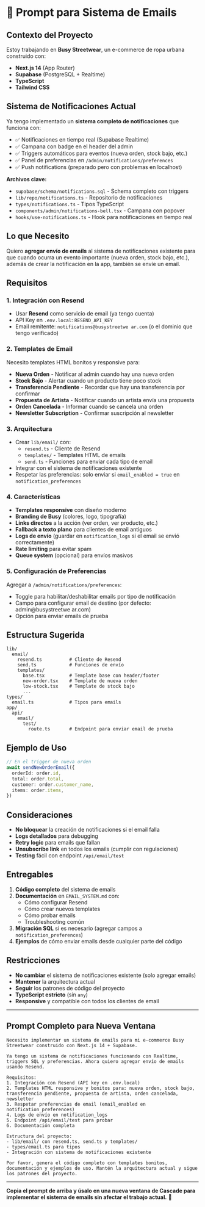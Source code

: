 # 📧 Prompt para Sistema de Emails

## Contexto del Proyecto

Estoy trabajando en **Busy Streetwear**, un e-commerce de ropa urbana construido con:
- **Next.js 14** (App Router)
- **Supabase** (PostgreSQL + Realtime)
- **TypeScript**
- **Tailwind CSS**

## Sistema de Notificaciones Actual

Ya tengo implementado un **sistema completo de notificaciones** que funciona con:
- ✅ Notificaciones en tiempo real (Supabase Realtime)
- ✅ Campana con badge en el header del admin
- ✅ Triggers automáticos para eventos (nueva orden, stock bajo, etc.)
- ✅ Panel de preferencias en `/admin/notifications/preferences`
- ✅ Push notifications (preparado pero con problemas en localhost)

**Archivos clave:**
- `supabase/schema/notifications.sql` - Schema completo con triggers
- `lib/repo/notifications.ts` - Repositorio de notificaciones
- `types/notifications.ts` - Tipos TypeScript
- `components/admin/notifications-bell.tsx` - Campana con popover
- `hooks/use-notifications.ts` - Hook para notificaciones en tiempo real

## Lo que Necesito

Quiero **agregar envío de emails** al sistema de notificaciones existente para que cuando ocurra un evento importante (nueva orden, stock bajo, etc.), además de crear la notificación en la app, también se envíe un email.

## Requisitos

### 1. Integración con Resend
- Usar **Resend** como servicio de email (ya tengo cuenta)
- API Key en `.env.local`: `RESEND_API_KEY`
- Email remitente: `notifications@busystreetwe ar.com` (o el dominio que tengo verificado)

### 2. Templates de Email
Necesito templates HTML bonitos y responsive para:
- **Nueva Orden** - Notificar al admin cuando hay una nueva orden
- **Stock Bajo** - Alertar cuando un producto tiene poco stock
- **Transferencia Pendiente** - Recordar que hay una transferencia por confirmar
- **Propuesta de Artista** - Notificar cuando un artista envía una propuesta
- **Orden Cancelada** - Informar cuando se cancela una orden
- **Newsletter Subscription** - Confirmar suscripción al newsletter

### 3. Arquitectura
- Crear `lib/email/` con:
  - `resend.ts` - Cliente de Resend
  - `templates/` - Templates HTML de emails
  - `send.ts` - Funciones para enviar cada tipo de email
- Integrar con el sistema de notificaciones existente
- Respetar las preferencias: solo enviar si `email_enabled = true` en `notification_preferences`

### 4. Características
- **Templates responsive** con diseño moderno
- **Branding de Busy** (colores, logo, tipografía)
- **Links directos** a la acción (ver orden, ver producto, etc.)
- **Fallback a texto plano** para clientes de email antiguos
- **Logs de envío** (guardar en `notification_logs` si el email se envió correctamente)
- **Rate limiting** para evitar spam
- **Queue system** (opcional) para envíos masivos

### 5. Configuración de Preferencias
Agregar a `/admin/notifications/preferences`:
- Toggle para habilitar/deshabilitar emails por tipo de notificación
- Campo para configurar email de destino (por defecto: admin@busystreetwe ar.com)
- Opción para enviar emails de prueba

## Estructura Sugerida

```
lib/
  email/
    resend.ts          # Cliente de Resend
    send.ts            # Funciones de envío
    templates/
      base.tsx         # Template base con header/footer
      new-order.tsx    # Template de nueva orden
      low-stock.tsx    # Template de stock bajo
      ...
types/
  email.ts             # Tipos para emails
app/
  api/
    email/
      test/
        route.ts       # Endpoint para enviar email de prueba
```

## Ejemplo de Uso

```typescript
// En el trigger de nueva orden
await sendNewOrderEmail({
  orderId: order.id,
  total: order.total,
  customer: order.customer_name,
  items: order.items,
})
```

## Consideraciones

- **No bloquear** la creación de notificaciones si el email falla
- **Logs detallados** para debugging
- **Retry logic** para emails que fallan
- **Unsubscribe link** en todos los emails (cumplir con regulaciones)
- **Testing** fácil con endpoint `/api/email/test`

## Entregables

1. **Código completo** del sistema de emails
2. **Documentación** en `EMAIL_SYSTEM.md` con:
   - Cómo configurar Resend
   - Cómo crear nuevos templates
   - Cómo probar emails
   - Troubleshooting común
3. **Migración SQL** si es necesario (agregar campos a `notification_preferences`)
4. **Ejemplos** de cómo enviar emails desde cualquier parte del código

## Restricciones

- **No cambiar** el sistema de notificaciones existente (solo agregar emails)
- **Mantener** la arquitectura actual
- **Seguir** los patrones de código del proyecto
- **TypeScript estricto** (sin `any`)
- **Responsive** y compatible con todos los clientes de email

---

## Prompt Completo para Nueva Ventana

```
Necesito implementar un sistema de emails para mi e-commerce Busy Streetwear construido con Next.js 14 + Supabase.

Ya tengo un sistema de notificaciones funcionando con Realtime, triggers SQL y preferencias. Ahora quiero agregar envío de emails usando Resend.

Requisitos:
1. Integración con Resend (API key en .env.local)
2. Templates HTML responsive y bonitos para: nueva orden, stock bajo, transferencia pendiente, propuesta de artista, orden cancelada, newsletter
3. Respetar preferencias de email (email_enabled en notification_preferences)
4. Logs de envío en notification_logs
5. Endpoint /api/email/test para probar
6. Documentación completa

Estructura del proyecto:
- lib/email/ con resend.ts, send.ts y templates/
- types/email.ts para tipos
- Integración con sistema de notificaciones existente

Por favor, genera el código completo con templates bonitos, documentación y ejemplos de uso. Mantén la arquitectura actual y sigue los patrones del proyecto.
```

---

**Copia el prompt de arriba y úsalo en una nueva ventana de Cascade para implementar el sistema de emails sin afectar el trabajo actual.** 📧
